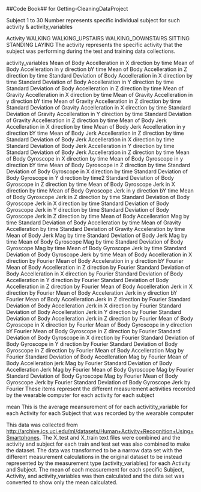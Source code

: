 ##Code Book##
for Getting-CleaningDataProject

Subject
  1 to 30 Number represents specific individual subject for such activity & activity_variables
  
Activity
   WALKING
   WALKING_UPSTAIRS
   WALKING_DOWNSTAIRS
   SITTING
   STANDING
   LAYING
     The activity represents the specific activity that the subject was performing during the test and training data collections.

activity_variables
  Mean of Body Accelleration in X direction by time
  Mean of Body Accelleration in y direction bY time
  Mean of Body Accelleration in Z direction by time
  Standard Deviation of Body Accelleration in X direction by time
  Standard Deviation of Body Accelleration in Y direction by time
  Standard Deviation of Body Accelleration in Z direction by time
  Mean of Gravity Accelleration in X direction by time
  Mean of Gravity Accelleration in y direction bY time
  Mean of Gravity Accelleration in Z direction by time
  Standard Deviation of Gravity Accelleration in X direction by time
  Standard Deviation of Gravity Accelleration in Y direction by time
  Standard Deviation of Gravity Accelleration in Z direction by time
  Mean of Body Jerk Accelleration in X direction by time
  Mean of Body Jerk Accelleration in y direction bY time
  Mean of Body Jerk Accelleration in Z direction by time
  Standard Deviation of Body Jerk Accelleration in X direction by time
  Standard Deviation of Body Jerk Accelleration in Y direction by time
  Standard Deviation of Body Jerk Accelleration in Z direction by time
  Mean of Body Gyroscope in X direction by time
  Mean of Body Gyroscope in y direction bY time
  Mean of Body Gyroscope in Z direction by time
  Standard Deviation of Body Gyroscope in X direction by time
  Standard Deviation of Body Gyroscope in Y direction by time2
  Standard Deviation of Body Gyroscope in Z direction by time
  Mean of Body Gyroscope Jerk in X direction by time
  Mean of Body Gyroscope Jerk in y direction bY time
  Mean of Body Gyroscope Jerk in Z direction by time
  Standard Deviation of Body Gyroscope Jerk in X direction by time
  Standard Deviation of Body Gyroscope Jerk in Y direction by time
  Standard Deviation of Body Gyroscope Jerk in Z direction by time
  Mean of Body Accelleration Mag by time
  Standard Deviation of Body Accelleration by time
  Mean of Gravity Accelleration by time
  Standard Deviation of Gravity Acceleration by time
  Mean of Body Jerk Mag by time
  Standard Deviation of Body Jerk Mag by time
  Mean of Body Gyroscope Mag by time
  Standard Deviation of Body Gyroscope Mag by time
  Mean of Body Gyroscope Jerk by time
  Standard Deviation of Body Gyroscope Jerk by time
  Mean of Body Accelleration in X direction by Fourier
  Mean of Body Acceleration in y direction bY Fourier
  Mean of Body Accelleration in Z direction by Fourier
  Standard Deviation of Body Accelleration in X direction by Fourier
  Standard Deviation of Body Accelleration in Y direction by Fourier
  Standard Deviation of Body Accelleration in Z direction by Fourier
  Mean of Body Accelleration Jerk in X direction by Fourier
  Mean of Body Acceleration Jerk in y direction bY Fourier
  Mean of Body Accelleration Jerk in Z direction by Fourier
  Standard Deviation of Body Accelleration Jerk in X direction by Fourier
  Standard Deviation of Body Accelleration Jerk in Y direction by Fourier
  Standard Deviation of Body Accelleration Jerk in Z direction by Fourier
  Mean of Body Gyroscope in X direction by Fourier
  Mean of Body Gyroscope in y direction bY Fourier
  Mean of Body Gyroscope in Z direction by Fourier
  Standard Deviation of Body Gyroscope in X direction by Fourier
  Standard Deviation of Body Gyroscope in Y direction by Fourier
  Standard Deviation of Body Gyroscope in Z direction by Fourier
  Mean of Body Accelleration Mag by Fourier
  Standard Deviation of Body Accelleration Mag by Fourier
  Mean of Body Accelleration jerk Mag by Fourier
  Standard Deviation of Body Accelleration Jerk Mag by Fourier
  Mean of Body Gyroscope Mag by Fourier
  Standard Deviation of Body Gyroscope Mag by Fourier
  Mean of Body Gyroscope Jerk by Fourier
  Standard Deviation of Body Gyroscope Jerk by Fourier
    These items represent the different measurement activities recorded by the wearable computer for each activity for each subject

mean
  This is the average meansurement of for each activitity_variable for each Activity for each Subject that was recorded by the wearable computer

This data was collected from http://archive.ics.uci.edu/ml/datasets/Human+Activity+Recognition+Using+Smartphones. The X_test and X_train text files were combined and the activity and subject for each train and test set was
also combined to make the dataset. The data was transformed to be a narrow data set with the different measurement calculations in the original dataset
to be instead represented by the measurement type (activity_variables) for each Activity and Subject. The mean of each measurement for each specific
Subject, Activity, and activity_variables was then calculated and the data set was converted to show only the mean calculated.
